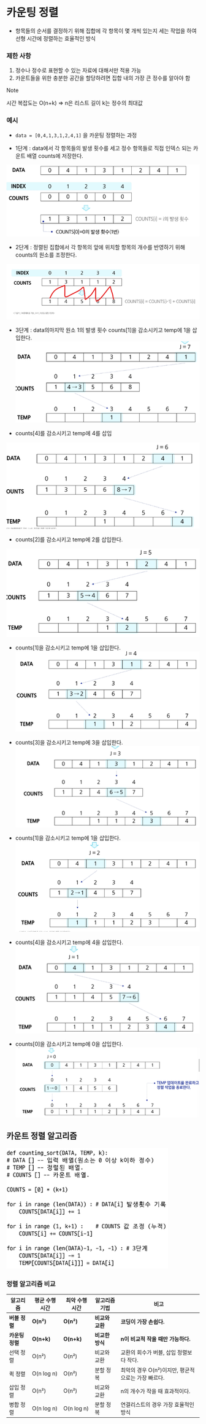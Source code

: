 # 카운팅 정렬

- 항목들의 순서를 결정하기 위해 집합에 각 항목이 몇 개씩 있는지 세는 작업을 하여 선형 시간에 정렬하는 효율적인 방식

### 제한 사항
1. 정수나 정수로 표현할 수 있는 자료에 대해서만 적용 가능
2. 카운트들을 위한 충분한 공간을 할당하려면 집합 내의 가장 큰 정수를 알아야 함

> [!NOTE]
> 시간 복잡도는 O(n+k) => n은 리스트 길이 k는 정수의 최대값

### 예시

- `data = [0,4,1,3,1,2,4,1]` 을 카운팅 정렬하는 과정


- 1단계 : data에서 각 항목들의 발생 횟수를 세고 정수 항목들로 직접 인덱스 되는 카운트 배열 counts에 저장한다.

![img.png](img.png)

- 2단계 : 정렬된 집합에서 각 항목의 앞에 위치할 항목의 개수를 반영하기 위해 counts의 원소를 조정한다.
  
![img_2.png](img_2.png)

- 3단계 : data의마지막 원소 1의 발생 횟수 counts[1]을 감소시키고 temp에 1을 삽입한다.
![img_3.png](img_3.png)
  
- counts[4]를 감소시키고 temp에 4를 삽입

![img_4.png](img_4.png)

- counts[2]를 감소시키고 temp에 2를 삽입한다.

![img_5.png](img_5.png)

- counts[1]을 감소시키고 temp에 1을 삽입한다.
![img_6.png](img_6.png)
  
- counts[3]을 감소시키고 temp에 3을 삽입한다.
![img_7.png](img_7.png)
  
- counts[1]을 감소시키고 temp에 1을 삽입한다.
![img_8.png](img_8.png)
  
- counts[4]을 감소시키고 temp에 4을 삽입한다.
![img_9.png](img_9.png)
  
- counts[0]을 감소시키고 temp에 0을 삽입한다.
![img_10.png](img_10.png)
  
## 카운트 정렬 알고리즘

![img_11.png](img_11.png)

### 정렬 알고리즘 비교

| **알고리즘**       | **평균 수행시간** | **최악 수행시간** | **알고리즘 기법** | **비고** |
|--------------------|------------------|-------------------|------------------|--------|
| **버블 정렬**       | **O(n²)**         | **O(n²)**           | **비교와 교환**       | **코딩이 가장 손쉽다.** |
| **카운팅 정렬**     | **O(n+k)**       | **O(n+k)**         | **비교한 방식**       | **n이 비교적 작을 때만 가능하다.** |
| 선택 정렬           | O(n²)            | O(n²)              | 비교와 교환         | 교환의 회수가 버블, 삽입 정렬보다 작다. |
| 퀵 정렬             | O(n log n)       | O(n²)              | 분할 정복           | 최악의 경우 O(n²)이지만, 평균적으로는 가장 빠르다. |
| 삽입 정렬           | O(n²)            | O(n²)              | 비교와 교환         | n의 개수가 작을 때 효과적이다. |
| 병합 정렬           | O(n log n)       | O(n log n)         | 분할 정복           | 연결리스트의 경우 가장 효율적인 방식 |


